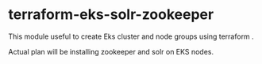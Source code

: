 # terraform-eks-solr-zookeeper

This module useful to create Eks cluster and node groups using terraform . 

Actual plan will be installing  zookeeper and solr on EKS nodes.
